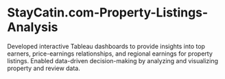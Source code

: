 # StayCatin.com-Property-Listings-Analysis
Developed interactive Tableau dashboards to provide insights into top earners, price-earnings relationships, and regional earnings for property listings.
Enabled data-driven decision-making by analyzing and visualizing property and review data.
